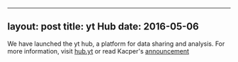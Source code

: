 
---
layout: post
title: yt Hub
date:  2016-05-06
---

We have launched the yt hub, a platform for data sharing and analysis.  For more information, visit <a href="https://hub.yt/">hub.yt</a> or read Kacper's <a href="http://lists.spacepope.org/pipermail/yt-users-spacepope.org/2016-May/007791.html">announcement</a>
